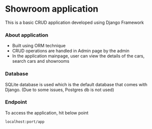 # Showroom application

This is a basic CRUD application developed using Django Framework

### About application

* Built using ORM technique
* CRUD operations are handled in Admin page by the admin
* In the application mainpage, user can view the details of the cars, search cars and showrooms

### Database 

SQLite database is used which is the default database that comes with Django. (Due to some issues, Postgres db is not used)

### Endpoint

To access the application, hit below point
```
localhost:port/app
```

